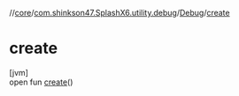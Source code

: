 //[core](../../../index.md)/[com.shinkson47.SplashX6.utility.debug](../index.md)/[Debug](index.md)/[create](create.md)

# create

[jvm]\
open fun [create](create.md)()
